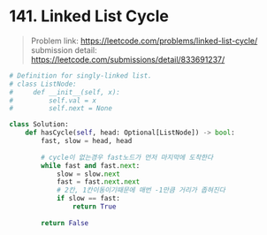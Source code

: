 # 141. Linked List Cycle

> Problem link: https://leetcode.com/problems/linked-list-cycle/  
> submission detail: https://leetcode.com/submissions/detail/833691237/

```py
# Definition for singly-linked list.
# class ListNode:
#     def __init__(self, x):
#         self.val = x
#         self.next = None

class Solution:
    def hasCycle(self, head: Optional[ListNode]) -> bool:
        fast, slow = head, head
        
        # cycle이 없는경우 fast노드가 먼저 마지막에 도착한다         
        while fast and fast.next:
            slow = slow.next
            fast = fast.next.next
            # 2칸, 1칸이동이기때문에 매번 -1만큼 거리가 좁혀진다
            if slow == fast:
                return True
        
        return False
```
